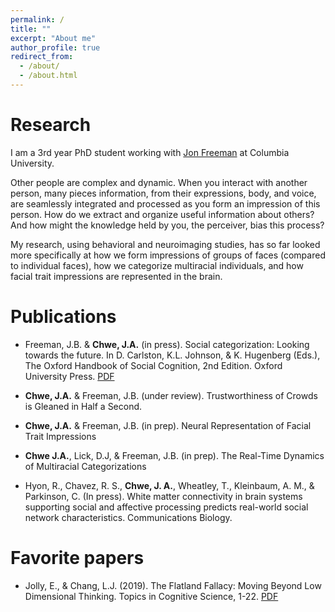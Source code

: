 ```yaml
---
permalink: /
title: ""
excerpt: "About me"
author_profile: true
redirect_from: 
  - /about/
  - /about.html
---
```


Research
======

I am a 3rd year PhD student working with [Jon Freeman](http://www.jonbfreeman.com/) at Columbia University. 

Other people are complex and dynamic. When you interact with another person, many pieces information, from their expressions, body, and voice, are seamlessly integrated and processed as you form an impression of this person. How do we extract and organize useful information about others? And how might the knowledge held by you, the perceiver, bias this process?

My research, using behavioral and neuroimaging studies, has so far looked more specifically at how we form impressions of groups of faces (compared to individual faces), how we categorize multiracial individuals, and how facial trait impressions are represented in the brain. 

Publications
======

* Freeman, J.B. & **Chwe, J.A.** (in press). Social categorization: Looking towards the future. In D. Carlston, K.L. Johnson, & K. Hugenberg (Eds.), The Oxford Handbook of Social Cognition, 2nd Edition. Oxford University Press. [PDF]('https://jahchwe.github.io/files/Freeman_Chwe_HandbookSocialCog.pdf')

* **Chwe, J.A.** & Freeman, J.B. (under review). Trustworthiness of Crowds is Gleaned in Half a Second. 

* **Chwe, J.A.** & Freeman, J.B. (in prep). Neural Representation of Facial Trait Impressions 

* **Chwe J.A.**, Lick, D.J, & Freeman, J.B. (in prep). The Real-Time Dynamics of Multiracial Categorizations 

* Hyon, R., Chavez, R. S., **Chwe, J. A.**, Wheatley, T., Kleinbaum, A. M., & Parkinson, C. (In press). White matter connectivity in brain systems supporting social and affective processing predicts real-world social network characteristics. Communications Biology.

Favorite papers
======

* Jolly, E., & Chang, L.J. (2019). The Flatland Fallacy: Moving Beyond Low Dimensional Thinking. Topics in Cognitive Science, 1-22. [PDF](https://onlinelibrary.wiley.com/doi/epdf/10.1111/tops.12404)


